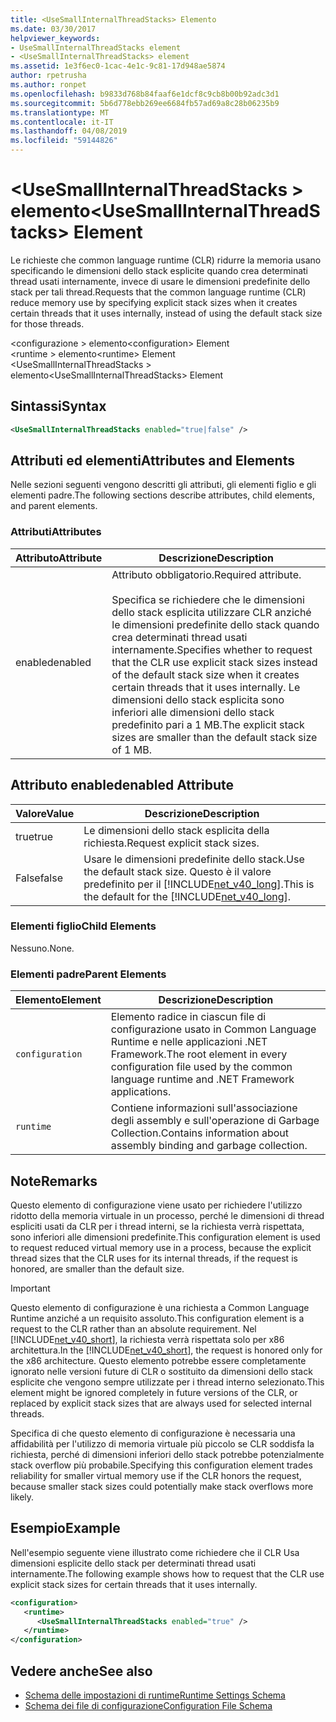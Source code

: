 ```yaml
---
title: <UseSmallInternalThreadStacks> Elemento
ms.date: 03/30/2017
helpviewer_keywords:
- UseSmallInternalThreadStacks element
- <UseSmallInternalThreadStacks> element
ms.assetid: 1e3f6ec0-1cac-4e1c-9c81-17d948ae5874
author: rpetrusha
ms.author: ronpet
ms.openlocfilehash: b9833d768b84faaf6e1dcf8c9cb8b00b92adc3d1
ms.sourcegitcommit: 5b6d778ebb269ee6684fb57ad69a8c28b06235b9
ms.translationtype: MT
ms.contentlocale: it-IT
ms.lasthandoff: 04/08/2019
ms.locfileid: "59144826"
---
```

# <a name="usesmallinternalthreadstacks-element"></a><span data-ttu-id="6defd-102">\<UseSmallInternalThreadStacks > elemento</span><span class="sxs-lookup"><span data-stu-id="6defd-102">\<UseSmallInternalThreadStacks> Element</span></span>
<span data-ttu-id="6defd-103">Le richieste che common language runtime (CLR) ridurre la memoria usano specificando le dimensioni dello stack esplicite quando crea determinati thread usati internamente, invece di usare le dimensioni predefinite dello stack per tali thread.</span><span class="sxs-lookup"><span data-stu-id="6defd-103">Requests that the common language runtime (CLR) reduce memory use by specifying explicit stack sizes when it creates certain threads that it uses internally, instead of using the default stack size for those threads.</span></span>  
  
 <span data-ttu-id="6defd-104">\<configurazione > elemento</span><span class="sxs-lookup"><span data-stu-id="6defd-104">\<configuration> Element</span></span>  
<span data-ttu-id="6defd-105">\<runtime > elemento</span><span class="sxs-lookup"><span data-stu-id="6defd-105">\<runtime> Element</span></span>  
<span data-ttu-id="6defd-106">\<UseSmallInternalThreadStacks > elemento</span><span class="sxs-lookup"><span data-stu-id="6defd-106">\<UseSmallInternalThreadStacks> Element</span></span>  
  
## <a name="syntax"></a><span data-ttu-id="6defd-107">Sintassi</span><span class="sxs-lookup"><span data-stu-id="6defd-107">Syntax</span></span>  
  
```xml  
<UseSmallInternalThreadStacks enabled="true|false" />  
```  
  
## <a name="attributes-and-elements"></a><span data-ttu-id="6defd-108">Attributi ed elementi</span><span class="sxs-lookup"><span data-stu-id="6defd-108">Attributes and Elements</span></span>  
 <span data-ttu-id="6defd-109">Nelle sezioni seguenti vengono descritti gli attributi, gli elementi figlio e gli elementi padre.</span><span class="sxs-lookup"><span data-stu-id="6defd-109">The following sections describe attributes, child elements, and parent elements.</span></span>  
  
### <a name="attributes"></a><span data-ttu-id="6defd-110">Attributi</span><span class="sxs-lookup"><span data-stu-id="6defd-110">Attributes</span></span>  
  
|<span data-ttu-id="6defd-111">Attributo</span><span class="sxs-lookup"><span data-stu-id="6defd-111">Attribute</span></span>|<span data-ttu-id="6defd-112">Descrizione</span><span class="sxs-lookup"><span data-stu-id="6defd-112">Description</span></span>|  
|---------------|-----------------|  
|<span data-ttu-id="6defd-113">enabled</span><span class="sxs-lookup"><span data-stu-id="6defd-113">enabled</span></span>|<span data-ttu-id="6defd-114">Attributo obbligatorio.</span><span class="sxs-lookup"><span data-stu-id="6defd-114">Required attribute.</span></span><br /><br /> <span data-ttu-id="6defd-115">Specifica se richiedere che le dimensioni dello stack esplicita utilizzare CLR anziché le dimensioni predefinite dello stack quando crea determinati thread usati internamente.</span><span class="sxs-lookup"><span data-stu-id="6defd-115">Specifies whether to request that the CLR use explicit stack sizes instead of the default stack size when it creates certain threads that it uses internally.</span></span> <span data-ttu-id="6defd-116">Le dimensioni dello stack esplicita sono inferiori alle dimensioni dello stack predefinito pari a 1 MB.</span><span class="sxs-lookup"><span data-stu-id="6defd-116">The explicit stack sizes are smaller than the default stack size of 1 MB.</span></span>|  
  
## <a name="enabled-attribute"></a><span data-ttu-id="6defd-117">Attributo enabled</span><span class="sxs-lookup"><span data-stu-id="6defd-117">enabled Attribute</span></span>  
  
|<span data-ttu-id="6defd-118">Valore</span><span class="sxs-lookup"><span data-stu-id="6defd-118">Value</span></span>|<span data-ttu-id="6defd-119">Descrizione</span><span class="sxs-lookup"><span data-stu-id="6defd-119">Description</span></span>|  
|-----------|-----------------|  
|<span data-ttu-id="6defd-120">true</span><span class="sxs-lookup"><span data-stu-id="6defd-120">true</span></span>|<span data-ttu-id="6defd-121">Le dimensioni dello stack esplicita della richiesta.</span><span class="sxs-lookup"><span data-stu-id="6defd-121">Request explicit stack sizes.</span></span>|  
|<span data-ttu-id="6defd-122">False</span><span class="sxs-lookup"><span data-stu-id="6defd-122">false</span></span>|<span data-ttu-id="6defd-123">Usare le dimensioni predefinite dello stack.</span><span class="sxs-lookup"><span data-stu-id="6defd-123">Use the default stack size.</span></span> <span data-ttu-id="6defd-124">Questo è il valore predefinito per il [!INCLUDE[net_v40_long](../../../../../includes/net-v40-long-md.md)].</span><span class="sxs-lookup"><span data-stu-id="6defd-124">This is the default for the [!INCLUDE[net_v40_long](../../../../../includes/net-v40-long-md.md)].</span></span>|  
  
### <a name="child-elements"></a><span data-ttu-id="6defd-125">Elementi figlio</span><span class="sxs-lookup"><span data-stu-id="6defd-125">Child Elements</span></span>  
 <span data-ttu-id="6defd-126">Nessuno.</span><span class="sxs-lookup"><span data-stu-id="6defd-126">None.</span></span>  
  
### <a name="parent-elements"></a><span data-ttu-id="6defd-127">Elementi padre</span><span class="sxs-lookup"><span data-stu-id="6defd-127">Parent Elements</span></span>  
  
|<span data-ttu-id="6defd-128">Elemento</span><span class="sxs-lookup"><span data-stu-id="6defd-128">Element</span></span>|<span data-ttu-id="6defd-129">Descrizione</span><span class="sxs-lookup"><span data-stu-id="6defd-129">Description</span></span>|  
|-------------|-----------------|  
|`configuration`|<span data-ttu-id="6defd-130">Elemento radice in ciascun file di configurazione usato in Common Language Runtime e nelle applicazioni .NET Framework.</span><span class="sxs-lookup"><span data-stu-id="6defd-130">The root element in every configuration file used by the common language runtime and .NET Framework applications.</span></span>|  
|`runtime`|<span data-ttu-id="6defd-131">Contiene informazioni sull'associazione degli assembly e sull'operazione di Garbage Collection.</span><span class="sxs-lookup"><span data-stu-id="6defd-131">Contains information about assembly binding and garbage collection.</span></span>|  
  
## <a name="remarks"></a><span data-ttu-id="6defd-132">Note</span><span class="sxs-lookup"><span data-stu-id="6defd-132">Remarks</span></span>  
 <span data-ttu-id="6defd-133">Questo elemento di configurazione viene usato per richiedere l'utilizzo ridotto della memoria virtuale in un processo, perché le dimensioni di thread espliciti usati da CLR per i thread interni, se la richiesta verrà rispettata, sono inferiori alle dimensioni predefinite.</span><span class="sxs-lookup"><span data-stu-id="6defd-133">This configuration element is used to request reduced virtual memory use in a process, because the explicit thread sizes that the CLR uses for its internal threads, if the request is honored, are smaller than the default size.</span></span>  
  
> [!IMPORTANT]
>  <span data-ttu-id="6defd-134">Questo elemento di configurazione è una richiesta a Common Language Runtime anziché a un requisito assoluto.</span><span class="sxs-lookup"><span data-stu-id="6defd-134">This configuration element is a request to the CLR rather than an absolute requirement.</span></span> <span data-ttu-id="6defd-135">Nel [!INCLUDE[net_v40_short](../../../../../includes/net-v40-short-md.md)], la richiesta verrà rispettata solo per x86 architettura.</span><span class="sxs-lookup"><span data-stu-id="6defd-135">In the [!INCLUDE[net_v40_short](../../../../../includes/net-v40-short-md.md)], the request is honored only for the x86 architecture.</span></span> <span data-ttu-id="6defd-136">Questo elemento potrebbe essere completamente ignorato nelle versioni future di CLR o sostituito da dimensioni dello stack esplicite che vengono sempre utilizzate per i thread interno selezionato.</span><span class="sxs-lookup"><span data-stu-id="6defd-136">This element might be ignored completely in future versions of the CLR, or replaced by explicit stack sizes that are always used for selected internal threads.</span></span>  
  
 <span data-ttu-id="6defd-137">Specifica di che questo elemento di configurazione è necessaria una affidabilità per l'utilizzo di memoria virtuale più piccolo se CLR soddisfa la richiesta, perché di dimensioni inferiori dello stack potrebbe potenzialmente stack overflow più probabile.</span><span class="sxs-lookup"><span data-stu-id="6defd-137">Specifying this configuration element trades reliability for smaller virtual memory use if the CLR honors the request, because smaller stack sizes could potentially make stack overflows more likely.</span></span>  
  
## <a name="example"></a><span data-ttu-id="6defd-138">Esempio</span><span class="sxs-lookup"><span data-stu-id="6defd-138">Example</span></span>  
 <span data-ttu-id="6defd-139">Nell'esempio seguente viene illustrato come richiedere che il CLR Usa dimensioni esplicite dello stack per determinati thread usati internamente.</span><span class="sxs-lookup"><span data-stu-id="6defd-139">The following example shows how to request that the CLR use explicit stack sizes for certain threads that it uses internally.</span></span>  
  
```xml  
<configuration>  
   <runtime>  
      <UseSmallInternalThreadStacks enabled="true" />  
   </runtime>  
</configuration>  
```  
  
## <a name="see-also"></a><span data-ttu-id="6defd-140">Vedere anche</span><span class="sxs-lookup"><span data-stu-id="6defd-140">See also</span></span>

- [<span data-ttu-id="6defd-141">Schema delle impostazioni di runtime</span><span class="sxs-lookup"><span data-stu-id="6defd-141">Runtime Settings Schema</span></span>](../../../../../docs/framework/configure-apps/file-schema/runtime/index.md)
- [<span data-ttu-id="6defd-142">Schema dei file di configurazione</span><span class="sxs-lookup"><span data-stu-id="6defd-142">Configuration File Schema</span></span>](../../../../../docs/framework/configure-apps/file-schema/index.md)
